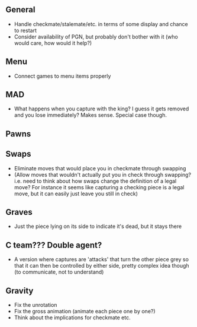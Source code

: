 ## General

- Handle checkmate/stalemate/etc. in terms of some display and chance to restart
- Consider availability of PGN, but probably don't bother with it (who would care, how would it help?)

## Menu

- Connect games to menu items properly

## MAD

- What happens when you capture with the king? I guess it gets removed and you lose immediately? Makes sense. Special case though.

## Pawns

## Swaps

- Eliminate moves that would place you in checkmate through swapping
- (Allow moves that wouldn't actually put you in check through swapping? i.e. need to think about how swaps change the definition of a legal move? For instance it seems like capturing a checking piece is a legal move, but it can easily just leave you still in check)

## Graves

- Just the piece lying on its side to indicate it's dead, but it stays there

## C team??? Double agent?

- A version where captures are 'attacks' that turn the other piece grey so that it can then be controlled by either side, pretty complex idea though (to communicate, not to understand)

## Gravity

- Fix the unrotation
- Fix the gross animation (animate each piece one by one?)
- Think about the implications for checkmate etc.
